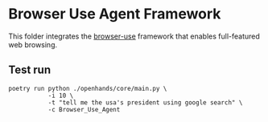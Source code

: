 # Browser Use Agent Framework

This folder integrates the [browser-use](https://github.com/browser-use/browser-use) framework that enables full-featured web browsing.


## Test run

```
poetry run python ./openhands/core/main.py \
           -i 10 \
           -t "tell me the usa's president using google search" \
           -c Browser_Use_Agent 
```
